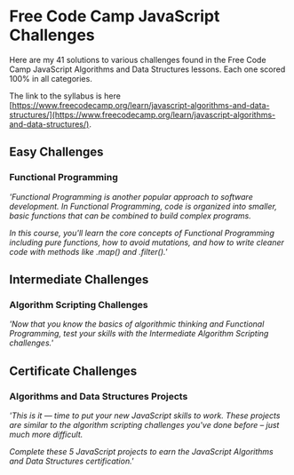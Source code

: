 # Free Code Camp JavaScript Challenges
Here are my 41 solutions to various challenges found in the Free Code Camp JavaScript Algorithms and Data Structures lessons. Each one scored 100% in all categories.

The link to the syllabus is here [https://www.freecodecamp.org/learn/javascript-algorithms-and-data-structures/](https://www.freecodecamp.org/learn/javascript-algorithms-and-data-structures/).


## Easy Challenges
### Functional Programming

*'Functional Programming is another popular approach to software development. In Functional Programming, code is organized into smaller, basic functions that can be combined to build complex programs.*

*In this course, you'll learn the core concepts of Functional Programming including pure functions, how to avoid mutations, and how to write cleaner code with methods like .map() and .filter().'*



## Intermediate Challenges
### Algorithm Scripting Challenges

*'Now that you know the basics of algorithmic thinking and Functional Programming, test your skills with the Intermediate Algorithm Scripting challenges.'*



## Certificate Challenges
### Algorithms and Data Structures Projects
 

*'This is it — time to put your new JavaScript skills to work. These projects are similar to the algorithm scripting challenges you've done before – just much more difficult.*

*Complete these 5 JavaScript projects to earn the JavaScript Algorithms and Data Structures certification.'*
